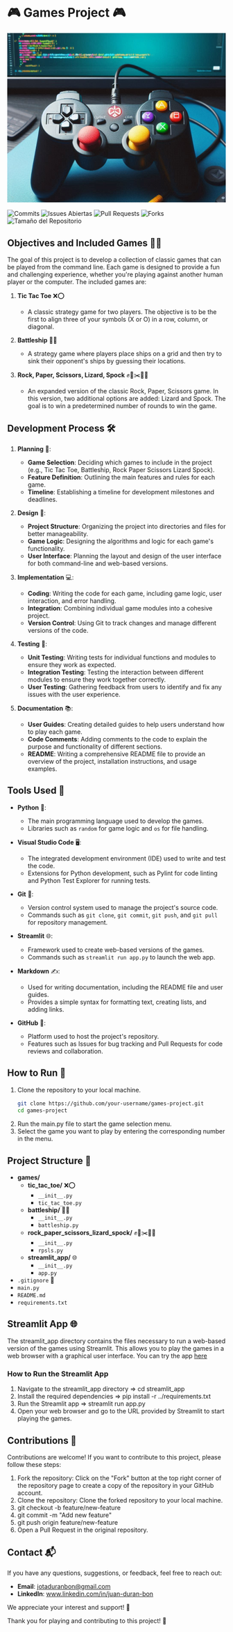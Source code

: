 # 🎮 Games Project 🎮

![Imagen del Proyecto](images/mando.png)

![Commits](https://img.shields.io/github/commit-activity/m/Jotis86/Games-Project)
![Issues Abiertas](https://img.shields.io/github/issues/Jotis86/Games-Project)
![Pull Requests](https://img.shields.io/github/issues-pr/Jotis86/Games-Project)
![Forks](https://img.shields.io/github/forks/Jotis86/Games-Project)
![Tamaño del Repositorio](https://img.shields.io/github/repo-size/Jotis86/Games-Project)

## Objectives and Included Games 🎯🎲

The goal of this project is to develop a collection of classic games that can be played from the command line. Each game is designed to provide a fun and challenging experience, whether you're playing against another human player or the computer. The included games are:

1. **Tic Tac Toe** ❌⭕
   - A classic strategy game for two players. The objective is to be the first to align three of your symbols (X or O) in a row, column, or diagonal.

2. **Battleship** 🚢💥
   - A strategy game where players place ships on a grid and then try to sink their opponent's ships by guessing their locations.

3. **Rock, Paper, Scissors, Lizard, Spock** ✊📄✂️🦎🖖
   - An expanded version of the classic Rock, Paper, Scissors game. In this version, two additional options are added: Lizard and Spock. The goal is to win a predetermined number of rounds to win the game.

## Development Process 🛠️

1. **Planning** 📝:
   - **Game Selection**: Deciding which games to include in the project (e.g., Tic Tac Toe, Battleship, Rock Paper Scissors Lizard Spock).
   - **Feature Definition**: Outlining the main features and rules for each game.
   - **Timeline**: Establishing a timeline for development milestones and deadlines.

2. **Design** 🎨:
   - **Project Structure**: Organizing the project into directories and files for better manageability.
   - **Game Logic**: Designing the algorithms and logic for each game's functionality.
   - **User Interface**: Planning the layout and design of the user interface for both command-line and web-based versions.

3. **Implementation** 💻:
   - **Coding**: Writing the code for each game, including game logic, user interaction, and error handling.
   - **Integration**: Combining individual game modules into a cohesive project.
   - **Version Control**: Using Git to track changes and manage different versions of the code.

4. **Testing** 🧪:
   - **Unit Testing**: Writing tests for individual functions and modules to ensure they work as expected.
   - **Integration Testing**: Testing the interaction between different modules to ensure they work together correctly.
   - **User Testing**: Gathering feedback from users to identify and fix any issues with the user experience.

5. **Documentation** 📚:
   - **User Guides**: Creating detailed guides to help users understand how to play each game.
   - **Code Comments**: Adding comments to the code to explain the purpose and functionality of different sections.
   - **README**: Writing a comprehensive README file to provide an overview of the project, installation instructions, and usage examples.

## Tools Used 🧰

- **Python** 🐍:
  - The main programming language used to develop the games.
  - Libraries such as `random` for game logic and `os` for file handling.

- **Visual Studio Code** 🖥️:
  - The integrated development environment (IDE) used to write and test the code.
  - Extensions for Python development, such as Pylint for code linting and Python Test Explorer for running tests.

- **Git** 🌳:
  - Version control system used to manage the project's source code.
  - Commands such as `git clone`, `git commit`, `git push`, and `git pull` for repository management.

- **Streamlit** 🌐:
  - Framework used to create web-based versions of the games.
  - Commands such as `streamlit run app.py` to launch the web app.

- **Markdown** ✍️:
  - Used for writing documentation, including the README file and user guides.
  - Provides a simple syntax for formatting text, creating lists, and adding links.

- **GitHub** 🐙:
  - Platform used to host the project's repository.
  - Features such as Issues for bug tracking and Pull Requests for code reviews and collaboration.

## How to Run 🚀

1. Clone the repository to your local machine.
   ```bash
   git clone https://github.com/your-username/games-project.git
   cd games-project
2. Run the main.py file to start the game selection menu.
3. Select the game you want to play by entering the corresponding number in the menu.

## Project Structure 📂

- **games/**
  - **tic_tac_toe/** ❌⭕
    - `__init__.py`
    - `tic_tac_toe.py`
  - **battleship/** 🚢💥
    - `__init__.py`
    - `battleship.py`
  - **rock_paper_scissors_lizard_spock/** ✊📄✂️🦎🖖
    - `__init__.py`
    - `rpsls.py`
  - **streamlit_app/** 🌐
    - `__init__.py`
    - `app.py`
- `.gitignore` 🚫
- `main.py`
- `README.md`
- `requirements.txt`

## Streamlit App 🌐

The streamlit_app directory contains the files necessary to run a web-based version of the games using Streamlit. This allows you to play the games in a web browser with a graphical user interface.
You can try the app [here](https://games-project-hgkadwvnzyvmvwoaatvgne.streamlit.app/)

### How to Run the Streamlit App

1. Navigate to the streamlit_app directory => cd streamlit_app
2. Install the required dependencies => pip install -r ../requirements.txt
3. Run the Streamlit app => streamlit run app.py
4. Open your web browser and go to the URL provided by Streamlit to start playing the games.


## Contributions 🤝

Contributions are welcome! If you want to contribute to this project, please follow these steps:

1. Fork the repository: Click on the "Fork" button at the top right corner of the repository page to create a copy of the repository in your GitHub account.
2. Clone the repository: Clone the forked repository to your local machine.
3. git checkout -b feature/new-feature
4. git commit -m "Add new feature"
5. git push origin feature/new-feature
6. Open a Pull Request in the original repository.

## Contact 📬

If you have any questions, suggestions, or feedback, feel free to reach out:

- **Email**: jotaduranbon@gmail.com
- **LinkedIn**: www.linkedin.com/in/juan-duran-bon


We appreciate your interest and support! 🙏

Thank you for playing and contributing to this project! 🎉 


